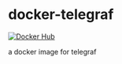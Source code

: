 # docker-telegraf
[![Docker Hub](https://img.shields.io/badge/docker-ready-blue.svg)](https://registry.hub.docker.com/u/bbailey/telegraf/)

a docker image for telegraf
